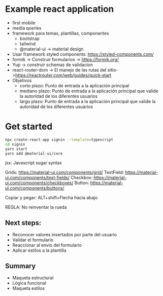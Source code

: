 # Example react application

- first mobile
- media queries
- framework para temas, plantillas, componentes
  - bootstrap
  - tailwind
  - @material-ui -> material design
- Usar framework styled components: https://styled-components.com/
- formik -> Construir formularios -> https://formik.org/
- Yup -> construir schemas de validacion
- react-router-dom -> El manejo de las rutas del sitio->https://reactrouter.com/web/guides/quick-start
- Objetivos
  - corto plazo: Punto de entrada a la aplicación principal
  - mediano plazo: Punto de entrada a la aplicación principal que valide la autoridad de los diferentes usuarios
  - largo plazo: Punto de entrada a la aplicación principal que valide la autoridad de los diferentes usuarios

# Get started

```bash
npx create-react-app signin --template=typescript
cd signin
yarn start
yarn add @material-ui/core
```
jsx: Javascript sugar syntax

Grids: https://material-ui.com/components/grid/
TextField: https://material-ui.com/components/text-fields/
Checkbox: https://material-ui.com/components/checkboxes/
Button: https://material-ui.com/components/buttons/

Copiar y pegar: ALT+shift+Flecha hacia abajo

REGLA: No reinventar la rueda


## Next steps:

- Reconocer valores insertados por parte del usuario
- Validar el formulario
- Reaccionar al envio del formulario
- Aplicar estilos a la plantilla


## Summary

- Maqueta estructural
- Lógica funcional
- Maqueta estilos
